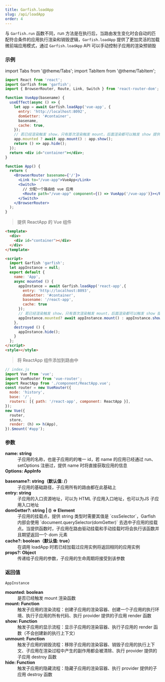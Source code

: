 ```yaml
---
title: Garfish.loadApp
slug: /api/loadApp
order: 4
---
```


与 `Garfish.run` 函数不同，run 方法是在执行后，当路由发生变化时会自动的匹配符合条件的应用执行渲染和销毁逻辑，`Garfish.loadApp` 提供了更加灵活的加载微前端应用模式，通过 `Garfish.loadApp` API 可以手动控制子应用的渲染预销毁

### 示例

import Tabs from '@theme/Tabs';
import TabItem from '@theme/TabItem';

<Tabs groupId="framework">
  <TabItem value="React" label="React" default>

```jsx
import React from 'react';
import Garfish from 'garfish';
import { BrowserRouter, Route, Link, Switch } from 'react-router-dom';

function VueApp(basename) {
  useEffect(async () => {
    let app = await Garfish.loadApp('vue-app', {
      entry: 'http://localhost:8092',
      domGetter: '#container',
      basename,
      cache: true,
    });
    // 若已经渲染触发 show，只有首次渲染触发 mount，后面渲染都可以触发 show 提供性能
    app.mounted ? await app.mount() : app.show();
    return () => app.hide();
  });
  return <div id="container"></div>;
}

function App() {
  return (
    <BrowserRouter basename={'/'}>
      <Link to="/vue-app">VueApp</Link>
      <Switch>
        // 分配一个路由给 vue 应用
        <Route path="/vue-app" component={() => VueApp('/vue-app')}></Route>
      </Switch>
    </BrowserRouter>
  );
}
```

  </TabItem>
  <TabItem value="Vue" label="Vue">

> 提供 ReactApp 的 Vue 组件

```html
<template>
  <div>
    <div id="container"></div>
  </div>
</template>

<script>
  import Garfish 'garfish';
  let appInstance = null;
  export default {
    name: 'App',
    async mounted () {
      appInstance = await Garfish.loadApp('react-app',{
        entry: 'http://localhost:8093',
        domGetter: '#container',
        basename: '/react-app',
        cache: true
      });
      // 若已经渲染触发 show，只有首次渲染触发 mount，后面渲染都可以触发 show 提供性能
      appInstance.mounted? await appInstance.mount() : appInstance.show();
    },
    destroyed () {
      appInstance.hide();
    }
  };
</script>
<style></style>
```

> 将 ReactApp 组件添加到路由中

```js
// index.js
import Vue from 'vue';
import VueRouter from 'vue-router';
import ReactApp from './component/ReactApp.vue';
const router = new VueRouter({
  mode: 'history',
  base: '/',
  routers: [{ path: '/react-app', component: ReactApp }],
});
new Vue({
  router,
  store,
  render: (h) => h(App),
}).$mount('#app');
```

  </TabItem>
</Tabs>

### 参数

<dl className="args-list">
  <dt><strong>name: string</strong></dt>
  <dd>子应用的名称，也是子应用的的唯一 id，若 name 的应用已经通过 run、setOptions 注册过，提供 name 时将直接获取应用的信息</dd>
  <dt><strong>Options: AppInfo</strong></dt>
  <dl className="args-list">
    <dt><strong>basename?: string（默认值: /）</strong></dt>
    <dd>子应用的基础路径，子应用所有的路由都在此基础上</dd>
    <dt><strong>entry: string</strong></dt>
    <dd>子应用的入口资源地址，可以为 HTML 子应用入口地址，也可以为JS 子应用入口地址</dd>
    <dt><strong>domGetter?: string | () => Element</strong></dt>
    <dd>子应用的挂载点，提供 string 类型时需要其值是 `cssSelector`，Garfish 内部会使用 `document.querySelector(domGetter)` 去选中子应用的挂载点。当提供函数时，子应用在路由驱动挂载和手动挂载时将会执行该函数并且期望返回一个 dom 元素 </dd>
    <dt><strong>cache?: boolean（默认值: true）</strong></dt>
    <dd>在调用 loadApp 时若已经加载过应用实例将返回相同的应用实例</dd>
    <dt><strong>props?: Object</strong></dt>
    <dd>传递给子应用的参数，子应用的生命周期将接受到该参数</dd>
  </dl>
</dl>

### 返回值

`AppInstance`

<dl className="args-list">
  <dt><strong>mounted: boolean</strong></dt>
  <dd>是否已经触发 mount 渲染函数</dd>
  <dt><strong>mount: Function</strong></dt>
  <dd>触发子应用的渲染流程：创建子应用的渲染容器、创建一个子应用的执行环境、执行子应用的所有代码、执行 provider 提供的子应用 render 函数</dd>
  <dt><strong>show: Function</strong></dt>
  <dd>触发子应用的显示流程：显示子应用的渲染容器、执行子应用的 render 函数（不会创建新的执行上下文）</dd>
  <dt><strong>unmount: Function</strong></dt>
  <dd>触发子应用的销毁流程：移除子应用的渲染容器、销毁子应用的执行上下文、子应用在渲染过程中产生的副作用都会被清除、执行 provider 提供的子应用 destroy 函数</dd>
  <dt><strong>hide: Function</strong></dt>
  <dd>触发子应用的隐藏流程：隐藏子应用的渲染容器、执行 provider 提供的子应用 destroy 函数</dd>
</dl>
